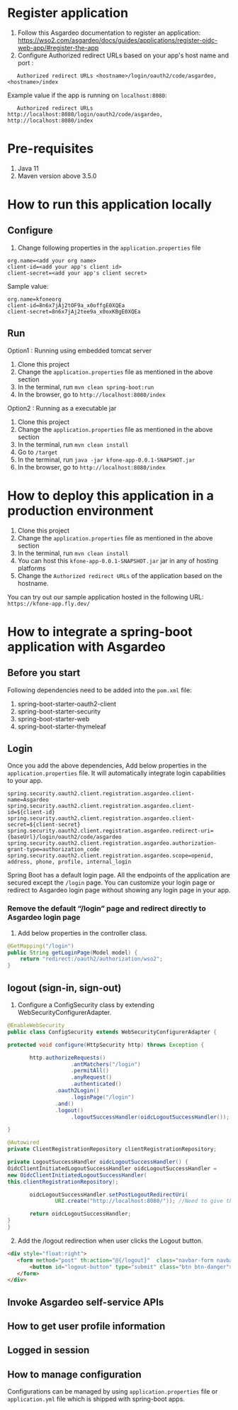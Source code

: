 # Register application
1. Follow this Asgardeo documentation to register an application: https://wso2.com/asgardeo/docs/guides/applications/register-oidc-web-app/#register-the-app
2. Configure Authorized redirect URLs based on your app's host name and port :
```
   Authorized redirect URLs <hostname>/login/oauth2/code/asgardeo, <hostname>/index
```
Example value if the app is running on `localhost:8080`:
```
   Authorized redirect URLs http://localhost:8080/login/oauth2/code/asgardeo, http://localhost:8080/index
```

# Pre-requisites
1. Java 11
2. Maven version above 3.5.0

# How to run this application locally

## Configure
1. Change following properties in the `application.properties` file
```
org.name=<add your org name>
client-id=<add your app's client id>
client-secret=<add your app's client secret>

```

Sample value:
```
org.name=kfoneorg
client-id=8n6x7jAj2tOF9a_x0offgE0XQEa
client-secret=8n6x7jAj2tee9a_x0oxKBgE0XQEa

```
  
## Run

Option1 :  Running using embedded tomcat server
1. Clone this project
2. Change the `application.properties` file as mentioned in the above section
3. In the terminal, run `mvn clean spring-boot:run`
4. In the browser, go to `http://localhost:8080/index`

Option2 :  Running as a executable jar
1. Clone this project
2. Change the `application.properties` file as mentioned in the above section
3. In the terminal, run `mvn clean install`
4. Go to `/target`
5. In the terminal, run `java -jar kfone-app-0.0.1-SNAPSHOT.jar`
6. In the browser, go to `http://localhost:8080/index`

# How to deploy this application in a production environment
1. Clone this project
2. Change the `application.properties` file as mentioned in the above section
3. In the terminal, run `mvn clean install`
4. You can host this `kfone-app-0.0.1-SNAPSHOT.jar` jar in any of hosting platforms
5. Change the `Authorized redirect URLs` of the application based on the hostname.

You can try out our sample application hosted in the following URL:
`https://kfone-app.fly.dev/`

# How to integrate a spring-boot application with Asgardeo

## Before you start
Following dependencies need to be added into the `pom.xml` file:
1. spring-boot-starter-oauth2-client
2. spring-boot-starter-security
3. spring-boot-starter-web
4. spring-boot-starter-thymeleaf


## Login

Once you add the above dependencies, Add below properties in the `application.properties` file. It will automatically integrate login capabilities to your app.
```
spring.security.oauth2.client.registration.asgardeo.client-name=Asgardeo
spring.security.oauth2.client.registration.asgardeo.client-id=${client-id}
spring.security.oauth2.client.registration.asgardeo.client-secret=${client-secret}
spring.security.oauth2.client.registration.asgardeo.redirect-uri={baseUrl}/login/oauth2/code/asgardeo
spring.security.oauth2.client.registration.asgardeo.authorization-grant-type=authorization_code
spring.security.oauth2.client.registration.asgardeo.scope=openid, address, phone, profile, internal_login
```

Spring Boot has a default login page. All the endpoints of the application are secured except the `/login` page. You can customize your login page or redirect to Asgardeo login page without showing any login page in your app.

### Remove the default “/login” page and redirect directly to Asgardeo login page
1. Add below properties in the controller class.

```java
@GetMapping("/login")
public String getLoginPage(Model model) {
    return "redirect:/oauth2/authorization/wso2";
}
```

## logout (sign-in, sign-out)

1. Configure a ConfigSecurity class by extending WebSecurityConfigurerAdapter.

```java
@EnableWebSecurity
public class ConfigSecurity extends WebSecurityConfigurerAdapter {

protected void configure(HttpSecurity http) throws Exception {

       http.authorizeRequests()
                    .antMatchers("/login")
                    .permitAll()
                    .anyRequest()
                    .authenticated()
               .oauth2Login()
                    .loginPage("/login")
               .and()
               .logout()
                    .logoutSuccessHandler(oidcLogoutSuccessHandler());

}

@Autowired
private ClientRegistrationRepository clientRegistrationRepository;

private LogoutSuccessHandler oidcLogoutSuccessHandler() {
OidcClientInitiatedLogoutSuccessHandler oidcLogoutSuccessHandler =
new OidcClientInitiatedLogoutSuccessHandler(
this.clientRegistrationRepository);

       oidcLogoutSuccessHandler.setPostLogoutRedirectUri(
               URI.create("http://localhost:8080/")); //Need to give the post-rediret-uri here

       return oidcLogoutSuccessHandler;
}
}
```

2. Add the /logout redirection when user clicks the Logout button.

```html
<div style="float:right">
   <form method="post" th:action="@{/logout}"  class="navbar-form navbar-right">
       <button id="logout-button" type="submit" class="btn btn-danger">Logout</button>
   </form>
</div>
```

## Invoke Asgardeo self-service APIs

## How to get user profile information

## Logged in session

## How to manage configuration
Configurations can be managed by using `application.properties` file or `application.yml` file which is shipped with spring-boot apps.
